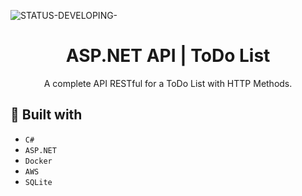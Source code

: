 ![STATUS-DEVELOPING-](https://github.com/cauemondek/portfolio/assets/121320616/5888019c-3e51-446b-871b-0dbc172ea9df)

<h1 align="center">ASP.NET API | ToDo List</h1>
<p align="center">A complete API RESTful for a ToDo List with HTTP Methods.</p>

## 🔨 Built with
- ``C#``
- ``ASP.NET``
- ``Docker``
- ``AWS``
- ``SQLite``
